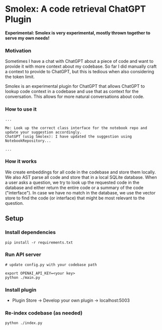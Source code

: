 # Smolex: A code retrieval ChatGPT Plugin

**Experimental: Smolex is very experimental, mostly thrown together to serve my own needs!**

### Motivation

Sometimes I have a chat with ChatGPT about a piece of code and want to provide it with more context about my codebase.
So far I did manually craft a context to provide to ChatGPT, but this is tedious when also considering the token limit.

Smolex is an experimental plugin for ChatGPT that allows ChatGPT to lookup code context in a codebase and use that as
context for the conversation. This allows for more natural conversations about code.

### How to use it

```
...

Me: Look up the correct class interface for the notebook repo and update your suggestion accordingly.
ChatGPT (usig Smolex): I have updated the suggestion using NotebookRepository...

...
```

### How it works

We create embeddings for all code in the codebase and store them locally. We also AST parse all code and store that in a
local SQLite database. When a user asks a question, we try to look up the requested code in the database and either
return the entire code or a summary of the code ("interface"). In case we have no match in the database, we use the
vector store to find the code (or interface) that might be most relevant to the question.

## Setup

### Install dependencies

```
pip install -r requirements.txt
```

### Run API server

```
# update config.py with your codebase path

export OPENAI_API_KEY=<your key>
python ./main.py
```

### Install plugin

- Plugin Store -> Develop your own plugin -> localhost:5003

### Re-index codebase (as needed)

```
python ./index.py
```